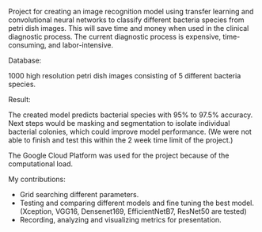 
Project for creating an image recognition model using transfer learning and convolutional neural networks to classify different bacteria species from petri dish images. This will save time and money when used in the clinical diagnostic process. The current diagnostic process is expensive, time-consuming, and labor-intensive.

Database: 

1000 high resolution petri dish images consisting of 5 different bacteria species.

Result:

The created model predicts bacterial species with 95% to 97.5% accuracy. Next steps would be masking and segmentation to isolate individual bacterial colonies, which could improve model performance. (We were not able to finish and test this within the 2 week time limit of the project.)

The Google Cloud Platform was used for the project because of the computational load.

My contributions: 
* Grid searching different parameters. 
* Testing and comparing different models and fine tuning the best model. (Xception, VGG16, Densenet169, EfficientNetB7, ResNet50 are tested) 
* Recording, analyzing and visualizing metrics for presentation.
